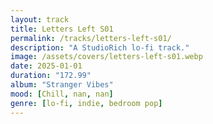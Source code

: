 ```yaml
---
layout: track
title: Letters Left S01
permalink: /tracks/letters-left-s01/
description: "A StudioRich lo-fi track."
image: /assets/covers/letters-left-s01.webp
date: 2025-01-01
duration: "172.99"
album: "Stranger Vibes"
mood: [Chill, nan, nan]
genre: [lo-fi, indie, bedroom pop]
---
```

